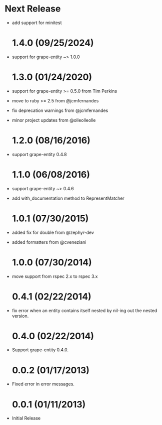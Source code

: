 # Next Release

- add support for minitest

  # 1.4.0 (09/25/2024)

- support for grape-entity ~> 1.0.0

  # 1.3.0 (01/24/2020)

- support for grape-entity >= 0.5.0 from Tim Perkins
- move to ruby >= 2.5 from @jcmfernandes
- fix deprecation warnings from @jcmfernandes
- minor project updates from @olleolleolle

  # 1.2.0 (08/16/2016)

- support grape-entity 0.4.8

  # 1.1.0 (06/08/2016)

- support grape-entity ~> 0.4.6
- add with_documentation method to RepresentMatcher

  # 1.0.1 (07/30/2015)

- added fix for double from @zephyr-dev
- added formatters from @cveneziani

  # 1.0.0 (07/30/2014)

- move support from rspec 2.x to rspec 3.x

  # 0.4.1 (02/22/2014)

- fix error when an entity contains itself nested by nil-ing out the nested version.

  # 0.4.0 (02/22/2014)

- Support grape-entity 0.4.0.

  # 0.0.2 (01/17/2013)

- Fixed error in error messages.

  # 0.0.1 (01/11/2013)

- Initial Release
